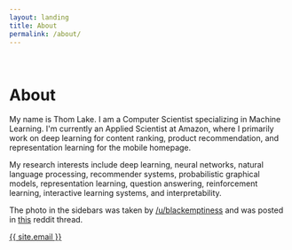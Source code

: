 ```yaml
---
layout: landing
title: About
permalink: /about/
---
```

<br />

# About
My name is Thom Lake. I am a Computer Scientist specializing in Machine Learning. I'm currently an Applied Scientist at Amazon, where I primarily work on deep learning for content ranking, product recommendation, and representation learning for the mobile homepage.

My research interests include deep learning, neural networks, natural language processing, recommender systems, probabilistic graphical models, representation learning, question answering, reinforcement learning, interactive learning systems, and interpretability.

The photo in the sidebars was taken by [/u/blackemptiness](https://www.reddit.com/user/blackemptiness) and was posted in [this](https://www.reddit.com/r/glitch_art/comments/1u65gm/i_was_told_to_xpost_this_here_i_was_driving/) reddit thread.

<a href="mailto:{{ site.email }}">{{ site.email }}</a>

